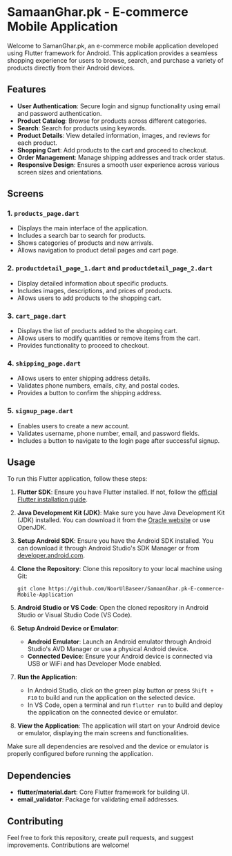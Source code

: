 # SamaanGhar.pk - E-commerce Mobile Application

Welcome to SamanGhar.pk, an e-commerce mobile application developed using Flutter framework for Android. This application provides a seamless shopping experience for users to browse, search, and purchase a variety of products directly from their Android devices.

## Features 

- **User Authentication**: Secure login and signup functionality using email and password authentication.
- **Product Catalog**: Browse for products across different categories.
- **Search**: Search for products using keywords.
- **Product Details**: View detailed information, images, and reviews for each product.
- **Shopping Cart**: Add products to the cart and proceed to checkout.
- **Order Management**: Manage shipping addresses and track order status.
- **Responsive Design**: Ensures a smooth user experience across various screen sizes and orientations.

## Screens

### 1. `products_page.dart`

- Displays the main interface of the application.
- Includes a search bar to search for products.
- Shows categories of products and new arrivals.
- Allows navigation to product detail pages and cart page.

### 2. `productdetail_page_1.dart` and `productdetail_page_2.dart`

- Display detailed information about specific products.
- Includes images, descriptions, and prices of products.
- Allows users to add products to the shopping cart.

### 3. `cart_page.dart`

- Displays the list of products added to the shopping cart.
- Allows users to modify quantities or remove items from the cart.
- Provides functionality to proceed to checkout.

### 4. `shipping_page.dart`

- Allows users to enter shipping address details.
- Validates phone numbers, emails, city, and postal codes.
- Provides a button to confirm the shipping address.

### 5. `signup_page.dart`

- Enables users to create a new account.
- Validates username, phone number, email, and password fields.
- Includes a button to navigate to the login page after successful signup.

## Usage

To run this Flutter application, follow these steps:

1. **Flutter SDK**: Ensure you have Flutter installed. If not, follow the [official Flutter installation guide](https://flutter.dev/docs/get-started/install).

2. **Java Development Kit (JDK)**: Make sure you have Java Development Kit (JDK) installed. You can download it from the [Oracle website](https://www.oracle.com/java/technologies/javase-downloads.html) or use OpenJDK.

3. **Setup Android SDK**: Ensure you have the Android SDK installed. You can download it through Android Studio's SDK Manager or from [developer.android.com](https://developer.android.com/studio).

4. **Clone the Repository**: Clone this repository to your local machine using Git:
     ```
     git clone https://github.com/NoorUlBaseer/SamaanGhar.pk-E-commerce-Mobile-Application
     ```

5. **Android Studio or VS Code**: Open the cloned repository in Android Studio or Visual Studio Code (VS Code).

6. **Setup Android Device or Emulator**:
   - **Android Emulator**: Launch an Android emulator through Android Studio's AVD Manager or use a physical Android device.
   - **Connected Device**: Ensure your Android device is connected via USB or WiFi and has Developer Mode enabled.

7. **Run the Application**:
   - In Android Studio, click on the green play button or press `Shift + F10` to build and run the application on the selected device.
   - In VS Code, open a terminal and run `flutter run` to build and deploy the application on the connected device or emulator.

8. **View the Application**: The application will start on your Android device or emulator, displaying the main screens and functionalities.

Make sure all dependencies are resolved and the device or emulator is properly configured before running the application.

## Dependencies

- **flutter/material.dart**: Core Flutter framework for building UI.
- **email_validator**: Package for validating email addresses.

## Contributing

Feel free to fork this repository, create pull requests, and suggest improvements. Contributions are welcome!
